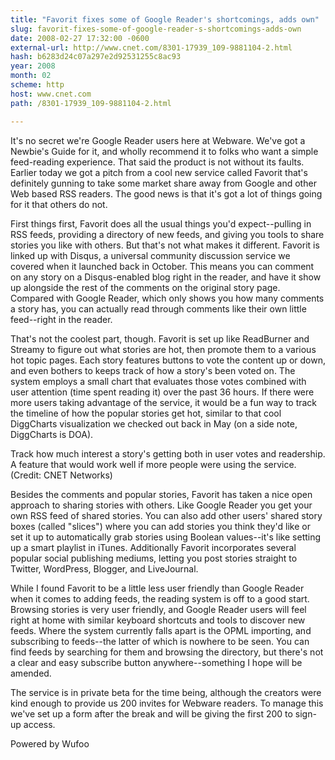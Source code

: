 ```yaml
---
title: "Favorit fixes some of Google Reader's shortcomings, adds own"
slug: favorit-fixes-some-of-google-reader-s-shortcomings-adds-own
date: 2008-02-27 17:32:00 -0600
external-url: http://www.cnet.com/8301-17939_109-9881104-2.html
hash: b6283d24c07a297e2d92531255c8ac93
year: 2008
month: 02
scheme: http
host: www.cnet.com
path: /8301-17939_109-9881104-2.html

---
```


It's no secret we're Google Reader users here at Webware. We've got a Newbie's Guide for it, and wholly recommend it to folks who want a simple feed-reading experience. That said the product is not without its faults. Earlier today we got a pitch from a cool new service called Favorit that's definitely gunning to take some market share away from Google and other Web based RSS readers. The good news is that it's got a lot of things going for it that others do not.


First things first, Favorit does all the usual things you'd expect--pulling in RSS feeds, providing a directory of new feeds, and giving you tools to share stories you like with others. But that's not what makes it different. Favorit is linked up with Disqus, a universal community discussion service we covered when it launched back in October. This means you can comment on any story on a Disqus-enabled blog right in the reader, and have it show up alongside the rest of the comments on the original story page. Compared with Google Reader, which only shows you how many comments a story has, you can actually read through comments like their own little feed--right in the reader.


That's not the coolest part, though. Favorit is set up like ReadBurner and Streamy to figure out what stories are hot, then promote them to a various hot topic pages. Each story features buttons to vote the content up or down, and even bothers to keeps track of how a story's been voted on. The system employs a small chart that evaluates those votes combined with user attention (time spent reading it) over the past 36 hours. If there were more users taking advantage of the service, it would be a fun way to track the timeline of how the popular stories get hot, similar to that cool DiggCharts visualization we checked out back in May (on a side note, DiggCharts is DOA).


Track how much interest a story's getting both in user votes and readership. A feature that would work well if more people were using the service.
(Credit: CNET Networks)

Besides the comments and popular stories, Favorit has taken a nice open approach to sharing stories with others. Like Google Reader you get your own RSS feed of shared stories. You can also add other users' shared story boxes (called "slices") where you can add stories you think they'd like or set it up to automatically grab stories using Boolean values--it's like setting up a smart playlist in iTunes. Additionally Favorit incorporates several popular social publishing mediums, letting you post stories straight to Twitter, WordPress, Blogger, and LiveJournal. 


While I found Favorit to be a little less user friendly than Google Reader when it comes to adding feeds, the reading system is off to a good start. Browsing stories is very user friendly, and Google Reader users will feel right at home with similar keyboard shortcuts and tools to discover new feeds. Where the system currently falls apart is the OPML importing, and subscribing to feeds--the latter of which is nowhere to be seen. You can find feeds by searching for them and browsing the directory, but there's not a clear and easy subscribe button anywhere--something I hope will be amended.


The service is in private beta for the time being, although the creators were kind enough to provide us 200 invites for Webware readers. To manage this we've set up a form after the break and will be giving the first 200 to sign-up access.





Powered by Wufoo
